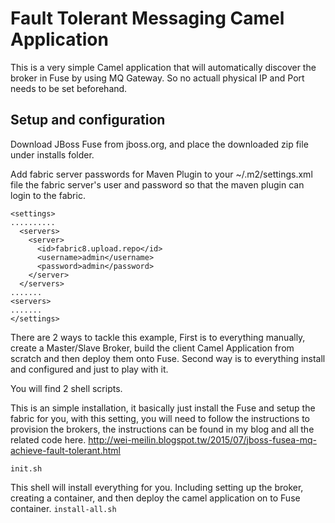 Fault Tolerant Messaging Camel Application
==========================================

This is a very simple Camel application that will automatically discover the broker in Fuse by using MQ Gateway.
So no actuall physical IP and Port needs to be set beforehand. 

Setup and configuration
-----------------------

Download JBoss Fuse from jboss.org, and place the downloaded zip file under installs folder.

Add fabric server passwords for Maven Plugin to your ~/.m2/settings.xml file the fabric server's user and password so that the maven plugin can login to the fabric.

```
<settings>
..........
  <servers>
    <server>
      <id>fabric8.upload.repo</id>
      <username>admin</username>
      <password>admin</password>
    </server>
  </servers>
.......
<servers>
.......
</settings>
```


There are 2 ways to tackle this example, First is to everything manually, create a Master/Slave Broker, build the client Camel Application from scratch and then deploy them onto Fuse. Second way is to everything install and configured and just to play with it.

You will find 2 shell scripts. 

This is an simple installation, it basically just install the Fuse and setup the fabric for you, with this setting, you will need to follow the instructions to provision the brokers, the instructions can be found in my blog and all the related code here. 
http://wei-meilin.blogspot.tw/2015/07/jboss-fusea-mq-achieve-fault-tolerant.html

`init.sh`



This shell will install everything for you. Including setting up the broker, creating a container, and then deploy the camel application on to Fuse container. 
`install-all.sh`  


